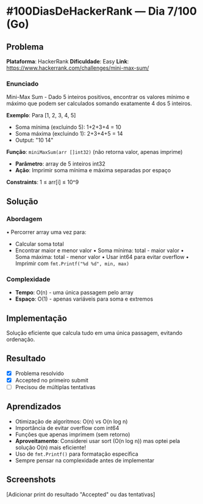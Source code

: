 # #100DiasDeHackerRank — Dia 7/100 (Go)

## Problema

**Plataforma**: HackerRank
**Dificuldade**: Easy
**Link**: https://www.hackerrank.com/challenges/mini-max-sum/

### Enunciado

Mini-Max Sum - Dado 5 inteiros positivos, encontrar os valores mínimo e máximo que podem ser calculados somando exatamente 4 dos 5 inteiros.

**Exemplo**: Para [1, 2, 3, 4, 5]
- Soma mínima (excluindo 5): 1+2+3+4 = 10
- Soma máxima (excluindo 1): 2+3+4+5 = 14
- Output: "10 14"

**Função**: `miniMaxSum(arr []int32)` (não retorna valor, apenas imprime)
- **Parâmetro**: array de 5 inteiros int32
- **Ação**: Imprimir soma mínima e máxima separadas por espaço

**Constraints**: 1 ≤ arr[i] ≤ 10^9

## Solução

### Abordagem

• Percorrer array uma vez para:
  - Calcular soma total
  - Encontrar maior e menor valor
• Soma mínima: total - maior valor
• Soma máxima: total - menor valor
• Usar int64 para evitar overflow
• Imprimir com `fmt.Printf("%d %d", min, max)`

### Complexidade

- **Tempo**: O(n) - uma única passagem pelo array
- **Espaço**: O(1) - apenas variáveis para soma e extremos

## Implementação

Solução eficiente que calcula tudo em uma única passagem, evitando ordenação.

## Resultado

- [x] Problema resolvido
- [x] Accepted no primeiro submit
- [ ] Precisou de múltiplas tentativas

## Aprendizados

- Otimização de algoritmos: O(n) vs O(n log n)
- Importância de evitar overflow com int64
- Funções que apenas imprimem (sem retorno)
- **Aproveitamento**: Considerei usar sort (O(n log n)) mas optei pela solução O(n) mais eficiente!
- Uso de `fmt.Printf()` para formatação específica
- Sempre pensar na complexidade antes de implementar

## Screenshots

[Adicionar print do resultado "Accepted" ou das tentativas]
